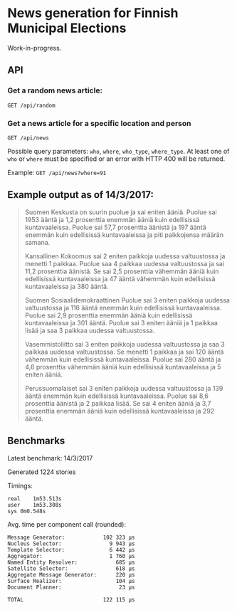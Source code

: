 # News generation for Finnish Municipal Elections

Work-in-progress.


## API

### Get a random news article:
`GET /api/random`

### Get a news article for a specific location and person
`GET /api/news`

Possible query parameters:
`who`, `where`, `who_type`, `where_type`. At least one of `who` or `where` must be specified or an error with HTTP 400 will be returned.

Example:
`GET /api/news?where=91`

## Example output as of 14/3/2017:

>Suomen Keskusta on suurin puolue ja sai eniten ääniä. Puolue sai 1953 ääntä ja 1,2 prosenttia enemmän ääniä kuin edellisissä kuntavaaleissa. Puolue sai 57,7 prosenttia äänistä ja 197 ääntä enemmän kuin edellisissä kuntavaaleissa ja piti paikkojensa määrän samana.
>
>Kansallinen Kokoomus sai 2 eniten paikkoja uudessa valtuustossa ja menetti 1 paikkaa. Puolue saa 4 paikkaa uudessa valtuustossa ja sai 11,2 prosenttia äänistä. Se sai 2,5 prosenttia vähemmän ääniä kuin edellisissä kuntavaaleissa ja 47 ääntä vähemmän kuin edellisissä kuntavaaleissa ja 380 ääntä.
>
>Suomen Sosiaalidemokraattinen Puolue sai 3 eniten paikkoja uudessa valtuustossa ja 116 ääntä enemmän kuin edellisissä kuntavaaleissa. Puolue sai 2,9 prosenttia enemmän ääniä kuin edellisissä kuntavaaleissa ja 301 ääntä. Puolue sai 3 eniten ääniä ja 1 paikkaa lisää ja saa 3 paikkaa uudessa valtuustossa.
>
>Vasemmistoliitto sai 3 eniten paikkoja uudessa valtuustossa ja saa 3 paikkaa uudessa valtuustossa. Se menetti 1 paikkaa ja sai 120 ääntä vähemmän kuin edellisissä kuntavaaleissa. Puolue sai 280 ääntä ja 4,6 prosenttia vähemmän ääniä kuin edellisissä kuntavaaleissa ja 5 eniten ääniä.
>
>Perussuomalaiset sai 3 eniten paikkoja uudessa valtuustossa ja 139 ääntä enemmän kuin edellisissä kuntavaaleissa. Puolue sai 8,6 prosenttia äänistä ja 2 paikkaa lisää. Se sai 4 eniten ääniä ja 3,7 prosenttia enemmän ääniä kuin edellisissä kuntavaaleissa ja 292 ääntä. 


## Benchmarks

Latest benchmark: 14/3/2017

Generated 1224 stories

Timings:
```
real	1m53.513s
user	1m53.308s
sys	0m0.548s
```

Avg. time per component call (rounded):
```
Message Generator:            102 323 μs
Nucleus Selector:               9 943 μs
Template Selector:              6 442 μs
Aggregator:                     1 760 μs
Named Entity Resolver:            685 μs
Satellite Selector:               618 μs
Aggregate Message Generator:      220 μs
Surface Realizer:                 104 μs
Document Planner:                  23 μs

TOTAL                         122 115 μs
```
